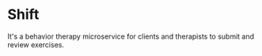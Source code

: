 # Shift
It's a behavior therapy microservice for clients and therapists to submit and review exercises.
